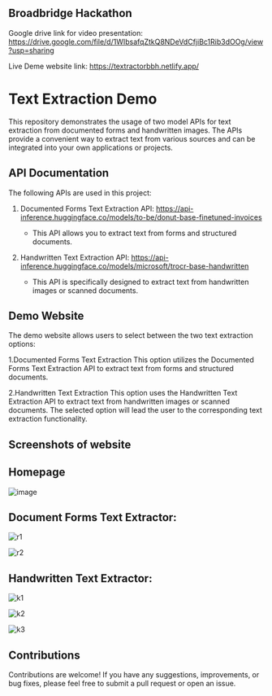 ## Broadbridge Hackathon
Google drive link for video presentation: https://drive.google.com/file/d/1WIbsafqZtkQ8NDeVdCfjiBc1Rib3dOOg/view?usp=sharing

Live Deme website link: https://textractorbbh.netlify.app/

# Text Extraction Demo

This repository demonstrates the usage of two model APIs for text extraction from documented forms and handwritten images. The APIs provide a convenient way to extract text from various sources and can be integrated into your own applications or projects.

## API Documentation

The following APIs are used in this project:

1. Documented Forms Text Extraction API: https://api-inference.huggingface.co/models/to-be/donut-base-finetuned-invoices
   - This API allows you to extract text from forms and structured documents.

2. Handwritten Text Extraction API: https://api-inference.huggingface.co/models/microsoft/trocr-base-handwritten
   - This API is specifically designed to extract text from handwritten images or scanned documents.

## Demo Website
The demo website allows users to select between the two text extraction options:

1.Documented Forms Text Extraction
This option utilizes the Documented Forms Text Extraction API to extract text from forms and structured documents.

2.Handwritten Text Extraction
This option uses the Handwritten Text Extraction API to extract text from handwritten images or scanned documents.
The selected option will lead the user to the corresponding text extraction functionality.

## Screenshots of website

## Homepage
![image](https://github.com/KetanAgrawal2002/BoardBridgehack/assets/89201634/e311011b-9725-4b77-8ee8-f06765b66eb3)

## Document Forms Text Extractor:

![r1](https://github.com/KetanAgrawal2002/BoardBridgehack/assets/98745010/9bcc5abb-6bbb-48ea-b1a3-ff8079b17cc2)

![r2](https://github.com/KetanAgrawal2002/BoardBridgehack/assets/98745010/cd43d152-c405-49ad-9010-43fd92eee29a)

## Handwritten Text Extractor:

![k1](https://github.com/KetanAgrawal2002/BoardBridgehack/assets/98745010/7cfe951b-37dc-4b41-9154-e4bdc831cc4f)

![k2](https://github.com/KetanAgrawal2002/BoardBridgehack/assets/98745010/c0250706-ae74-4b7f-b55a-7c835c54683c)

![k3](https://github.com/KetanAgrawal2002/BoardBridgehack/assets/98745010/6c35ab1c-fec6-46d3-8a3e-3e347bd175d7)

## Contributions
Contributions are welcome! If you have any suggestions, improvements, or bug fixes, please feel free to submit a pull request or open an issue.

